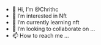 - 👋 Hi, I’m @Chrithc
- 👀 I’m interested in Nft
- 🌱 I’m currently learning nft
- 💞️ I’m looking to collaborate on ...
- 📫 How to reach me ...

<!---
Chrithc/Chrithc is a ✨ special ✨ repository because its `README.md` (this file) appears on your GitHub profile.
You can click the Preview link to take a look at your changes.
--->
